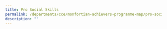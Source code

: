 ```yaml
---
title: Pro Social Skills
permalink: /departments/cce/monfortian-achievers-programme-map/pro-social-skills/
description: ""
---
```


